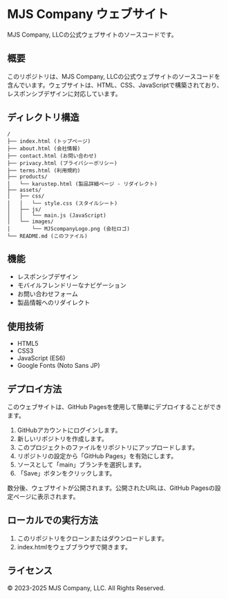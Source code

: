 # MJS Company ウェブサイト

MJS Company, LLCの公式ウェブサイトのソースコードです。

## 概要

このリポジトリは、MJS Company, LLCの公式ウェブサイトのソースコードを含んでいます。ウェブサイトは、HTML、CSS、JavaScriptで構築されており、レスポンシブデザインに対応しています。

## ディレクトリ構造

```
/
├── index.html (トップページ)
├── about.html (会社情報)
├── contact.html (お問い合わせ)
├── privacy.html (プライバシーポリシー)
├── terms.html (利用規約)
├── products/
│   └── karustep.html (製品詳細ページ - リダイレクト)
├── assets/
│   ├── css/
│   │   └── style.css (スタイルシート)
│   ├── js/
│   │   └── main.js (JavaScript)
│   └── images/
│       └── MJScompanyLogo.png (会社ロゴ)
└── README.md (このファイル)
```

## 機能

- レスポンシブデザイン
- モバイルフレンドリーなナビゲーション
- お問い合わせフォーム
- 製品情報へのリダイレクト

## 使用技術

- HTML5
- CSS3
- JavaScript (ES6)
- Google Fonts (Noto Sans JP)

## デプロイ方法

このウェブサイトは、GitHub Pagesを使用して簡単にデプロイすることができます。

1. GitHubアカウントにログインします。
2. 新しいリポジトリを作成します。
3. このプロジェクトのファイルをリポジトリにアップロードします。
4. リポジトリの設定から「GitHub Pages」を有効にします。
5. ソースとして「main」ブランチを選択します。
6. 「Save」ボタンをクリックします。

数分後、ウェブサイトが公開されます。公開されたURLは、GitHub Pagesの設定ページに表示されます。

## ローカルでの実行方法

1. このリポジトリをクローンまたはダウンロードします。
2. index.htmlをウェブブラウザで開きます。

## ライセンス

© 2023-2025 MJS Company, LLC. All Rights Reserved.